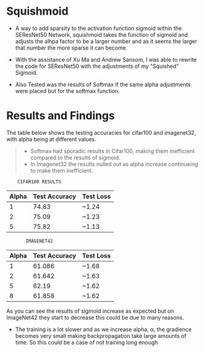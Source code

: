 # Squishmoid
- A way to add sparsity to the activation function sigmoid within the SEResNet50 Network, squishmoid takes the function of sigmoid and adjusts the alhpa factor to be a larger number and as it seems the larger that number the more sparse it can become. 

- With the assistance of Xu Ma and Andrew Sansom, I was able to rewrite the code for SEResNet50 with the adjustments of my "Squished" Sigmoid.

- Also Tested was the results of Softmax if the same alpha adjustments were placed but for the softmax function. 

# Results and Findings
The table below shows the testing accuracies for cifar100 and imagenet32, with alpha being at different values.
  > - Softmax had sporadic results in Cifar100, making them inefficient compared to the results of sigmoid.  
  > - In Imagenet32 the results nulled out as alpha increase continueing to make them inefficient.

        CIFAR100 RESULTS                                           
        
| Alpha | Test Accuracy | Test Loss |                    
|-------|---------------|-----------|                  
|   1   |     74.83     |   ~1.24   |                 
|   2   |     75.09     |   ~1.23   |                  
|   5   |     75.82     |   ~1.13   |                   
        
           IMAGENET42 
           
| Alpha | Test Accuracy | Test Loss |                    
|-------|---------------|-----------|         
|   1   |    61.086     |   ~1.68   |        
|   2   |    61.642     |   ~1.63   |        
|   5   |    62.19      |   ~1.62   |       
|   8   |    61.858     |   ~1.62   |
                                                       
As you can see the results of sigmoid increase as expected but on ImageNet42 they start to decrease this could be due to many reasons. 

- The training is a lot slower and as we increase alpha, α, the gradience becomes very small making backpropagation take large amounts of time. So this could be a case of not training long enough
